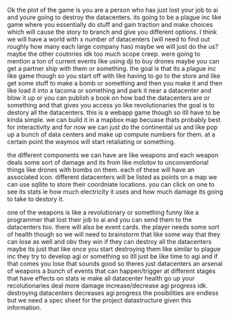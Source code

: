 Ok the plot of the game is you are a person who has just lost your job to ai and youre going to destroy the datacenters. its going to be a plague inc like game where you essentially do stuff and gain traction and make choices which will cause the story to branch and give you different options. I think we will have a world with x number of datacenters (will need to find out roughly how many each large company has) maybe we will just do the us? maybe the other coutnries idk too much scope creep. were going to mention a ton of current events like using dji to buy drones maybe you can get a partner ship with them or something. the goal is that its a plague inc like game though so you start off with like having to go to the store and like get some stuff to make a bomb or something and then you make it and then like load it into a tacoma or something and park it near a datacenter and blow it up or you can publish a book on how bad the datacenters are or something and that gives you access yo like revolutionaries the goal is to destory all the datacenters. this is a webapp game though so itll have to be kinda simple. we can build it in a mapbox map becuase thats probably best for interactivity and for now we can just do the continental us and like pop up a bunch of data centers and make up compute numbers for them. at a certain point the waymos will start retaliating or something.

the different components we can have are like weapons and each weapon deals some sort of damage and its from like molotov to unconventional things like drones with bombs on them. each of these will have an associated icon. different datacenters will be listed as points on a map we can use sqllite to store their coordniate locations. you can click on one to see its stats ie how much electricity it uses and how much damage its going to take to destory it.

one of the weapons is like a revolutionary or something funny like a programmer that lost their job to ai and you can send them to the datacenters too. there will also be event cards.
the player needs some sort of health though so we will need to brainstorm that like some way that they can lose as well and obv they win if they can destroy all the datacenters
maybe its just that like once you start destroying them like similar to plague inc they try to develop agi or something so itll just be like time to agi and if that comes you lose that sounds good so theres just datacenters an arsenal of weapons a bunch of events that can happen/trigger at different stages that have effects on stats ie make all datacenter health go up your recolutionaries deal more damage increase/decrease agi progress idk. destroying datacenters decreases agi progress the posibilities are endless but we need a spec sheet for the project datastructure given this information.